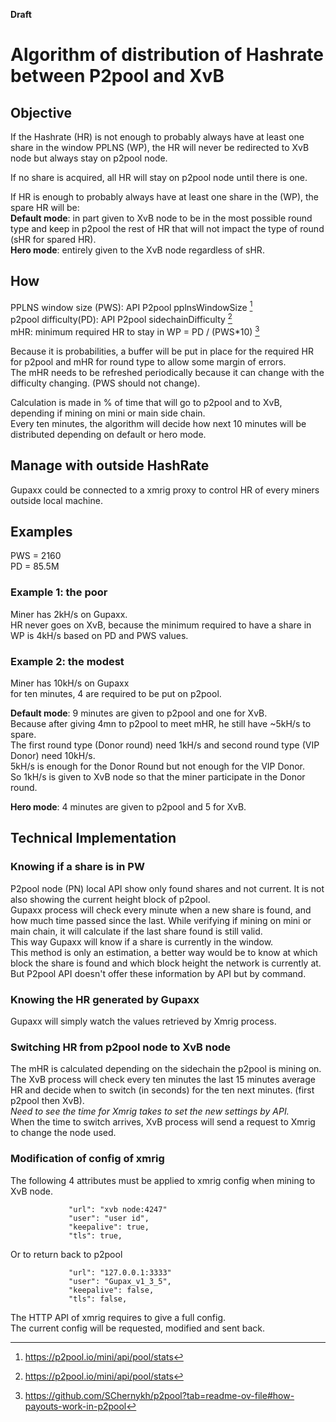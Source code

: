 
**Draft**

# Algorithm of distribution of Hashrate between P2pool and XvB

## Objective

If the Hashrate (HR) is not enough to probably always have at least one share in the window PPLNS (WP), the HR will never be redirected to XvB node but always stay on p2pool node.

If no share is acquired, all HR will stay on p2pool node until there is one.  

If HR is enough to probably always have at least one share in the (WP), the spare HR will be:  
**Default mode**: in part given to XvB node to be in the most possible round type and keep in p2pool the rest of HR that will not impact the type of round (sHR for spared HR).  
**Hero mode**: entirely given to the XvB node regardless of sHR.

## How

PPLNS window size (PWS): API P2pool pplnsWindowSize [^1]  
p2pool difficulty(PD): API P2pool sidechainDifficulty [^1]  
mHR: minimum required HR to stay in WP = PD / (PWS*10) [^2]  

Because it is probabilities, a buffer will be put in place for the required HR for p2pool and mHR for round type to allow some margin of errors.  
The mHR needs to be refreshed periodically because it can change with the difficulty changing. (PWS should not change).

Calculation is made in % of time that will go to p2pool and to XvB, depending if mining on mini or main side chain.  
Every ten minutes, the algorithm will decide how next 10 minutes will be distributed depending on default or hero mode.

## Manage with outside HashRate

Gupaxx could be connected to a xmrig proxy to control HR of every miners outside local machine.

## Examples

PWS = 2160  
PD = 85.5M  

### Example 1: the poor

Miner has 2kH/s on Gupaxx.  
HR never goes on XvB, because the minimum required to have a share in WP is 4kH/s based on PD and PWS values.

### Example 2: the modest

Miner has 10kH/s on Gupaxx  
for ten minutes, 4 are required to be put on p2pool.

**Default mode**: 9 minutes are given to p2pool and one for XvB.  
Because after giving 4mn to p2pool to meet mHR, he still have ~5kH/s to spare.  
The first round type (Donor round) need 1kH/s and second round type (VIP Donor) need 10kH/s.  
5kH/s is enough for the Donor Round but not enough for the VIP Donor.  
So 1kH/s is given to XvB node so that the miner participate in the Donor round.  

**Hero mode**: 4 minutes are given to p2pool and 5 for XvB.

## Technical Implementation

### Knowing if a share is in PW

P2pool node (PN) local API show only found shares and not current. It is not also showing the current height block of p2pool.  
Gupaxx process will check every minute when a new share is found, and how much time passed since the last. While verifying if mining on mini or main chain, it will calculate if the last share found is still valid.  
This way Gupaxx will know if a share is currently in the window.  
This method is only an estimation, a better way would be to know at which block the share is found and which block height the network is currently at. But P2pool API doesn't offer these information by API but by command.  

### Knowing the HR generated by Gupaxx

Gupaxx will simply watch the values retrieved by Xmrig process.

### Switching HR from p2pool node to XvB node

The mHR is calculated depending on the sidechain the p2pool is mining on.  
The XvB process will check every ten minutes the last 15 minutes average HR and decide when to switch (in seconds) for the ten next minutes. (first p2pool then XvB).  
*Need to see the time for Xmrig takes to set the new settings by API.*  
When the time to switch arrives, XvB process will send a request to Xmrig to change the node used.  
### Modification of config of xmrig

The following 4 attributes must be applied to xmrig config when mining to XvB node.

```ignore
             "url": "xvb node:4247"
             "user": "user id",
             "keepalive": true,
             "tls": true,
```
Or to return back to p2pool

```ignore
             "url": "127.0.0.1:3333"
             "user": "Gupax_v1_3_5",
             "keepalive": false,
             "tls": false,
```

The HTTP API of xmrig requires to give a full config.  
The current config will be requested, modified and sent back.  

[^1]: https://p2pool.io/mini/api/pool/stats 
[^2]: https://github.com/SChernykh/p2pool?tab=readme-ov-file#how-payouts-work-in-p2pool
